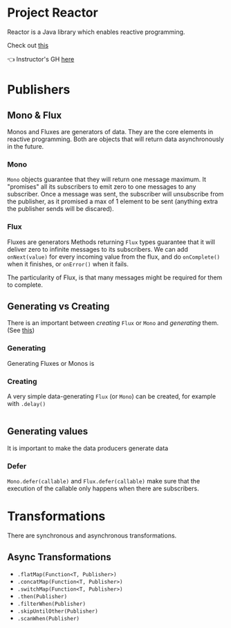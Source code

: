 # Project Reactor

Reactor is a Java library which enables reactive programming.

Check out [this](https://www.baeldung.com/reactor-core)

:point_left: Instructor's GH [here](https://github.com/OlegDokuka/reactive-programming-course-preview)

# Publishers

## Mono & Flux

Monos and Fluxes are generators of data. They are the core elements in reactive programming. Both are objects that will return data asynchronously in the future.

### Mono

`Mono` objects guarantee that they will return one message maximum. It "promises" all its subscribers to emit zero to one messages to any subscriber. Once a message was sent, the subscriber will unsubscribe from the publisher, as it promised a max of 1 element to be sent (anything extra the publisher sends will be discared).

### Flux

Fluxes are generators
Methods returning `Flux` types guarantee that it will deliver zero to infinite messages to its subscribers. We can add `onNext(value)` for every incoming value from the flux, and do `onComplete()` when it finishes, or `onError()` when it fails.

The particularity of Flux, is that many messages might be required for them to complete.

## Generating vs Creating

There is an important between _creating_ `Flux` or `Mono` and _generating_ them. (See [this](https://www.baeldung.com/java-flux-create-generate))

### Generating

Generating Fluxes or Monos is

### Creating

A very simple data-generating `Flux` (or `Mono`) can be created, for example with `.delay()`

```

```

## Generating values

It is important to make the data producers generate data

### Defer

`Mono.defer(callable)` and `Flux.defer(callable)` make sure that the execution of the callable only happens when there are subscribers.

# Transformations

There are synchronous and asynchronous transformations.

## Async Transformations

- `.flatMap(Function<T, Publisher>)`
- `.concatMap(Function<T, Publisher>)`
- `.switchMap(Function<T, Publisher>)`
- `.then(Publisher)`
- `.filterWhen(Publisher)`
- `.skipUntilOther(Publisher)`
- `.scanWhen(Publisher)`
